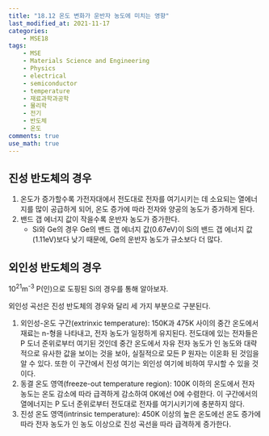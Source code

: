 ```yaml
---
title: "18.12 온도 변화가 운반자 농도에 미치는 영향"
last_modified_at: 2021-11-17
categories:
    - MSE18
tags:
    - MSE
    - Materials Science and Engineering
    - Physics
    - electrical
    - semiconductor
    - temperature
    - 재료과학과공학
    - 물리학
    - 전기
    - 반도체
    - 온도
comments: true
use_math: true
---
```


<h2>진성 반도체의 경우</h2>

1. 온도가 증가할수록 가전자대에서 전도대로 전자를 여기시키는 데 소요되는 열에너지를 많이 공급하게 되어, 온도 증가에 따라 전자와 양공의 농도가 증가하게 된다.
2. 밴드 갭 에너지 값이 작을수록 운반자 농도가 증가한다.
    - Si와 Ge의 경우 Ge의 밴드 갭 에너지 값(0.67eV)이 Si의 밴드 갭 에너지 값(1.11eV)보다 낮기 때문에, Ge의 운반자 농도가 규소보다 더 많다.

<h2>외인성 반도체의 경우</h2>

10<sup>21</sup>m<sup>-3</sup> P(인)으로 도핑된 Si의 경우를 통해 알아보자.

외인성 곡선은 진성 반도체의 경우와 달리 세 가지 부분으로 구분된다. 

1. 외인성-온도 구간(extrinxic temperature): 150K과 475K 사이의 중간 온도에서 재료는 n-형을 나타내고, 전자 농도가 일정하게 유지된다. 전도대에 있는 전자들은 P 도너 준위로부터 여기된 것인데 중간 온도에서 자유 전자 농도가 인 농도와 대략적으로 유사한 값을 보이는 것을 보아, 실질적으로 모든 P 원자는 이온화 된 것임을 알 수 있다. 또한 이 구간에서 진성 여기는 외인성 여기에 비하여 무시할 수 있을 것이다.
2. 동결 온도 영역(freeze-out temperature region): 100K 이하의 온도에서 전자 농도는 온도 감소에 따라 급격하게 감소하여 0K에선 0에 수렴한다. 이 구간에서의 열에너지는 P 도너 준위로부터 전도대로 전자를 여기시키기에 충분하지 않다.
3. 진성 온도 영역(intrinsic temperature): 450K 이상의 높은 온도에선 온도 증가에 따라 전자 농도가 인 농도 이상으로 진성 곡선을 따라 급격하게 증가한다.